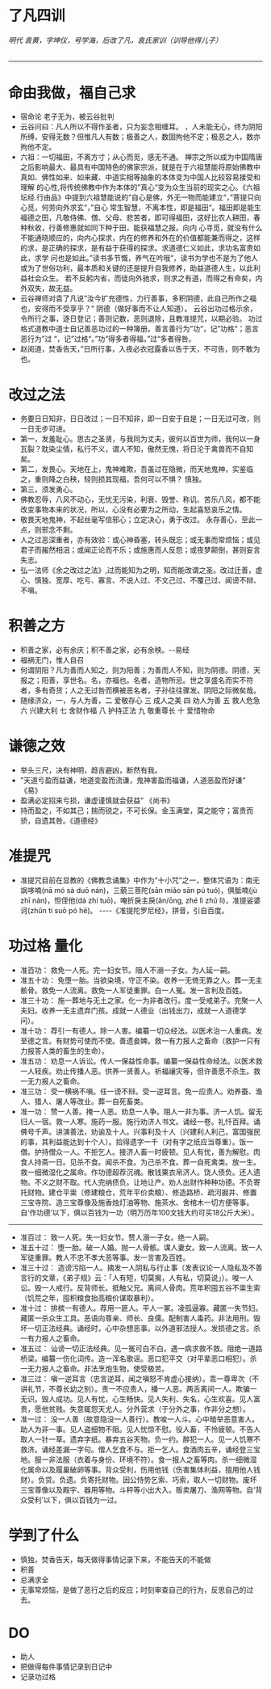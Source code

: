 # **了凡四训** 
###### 明代 袁黄，字坤仪，号学海，后改了凡，袁氏家训（训导他得儿子）
------------

#  命由我做，福自己求
  -  宿命论 老子无为，被云谷批判
  -  云谷问曰：凡人所以不得作圣者，只为妄念相缠耳。 ，人未能无心，终为阴阳所缚，安得无数？但惟凡人有数；极善之人，数固拘他不定；极恶之人，数亦拘他不定。
  -  六祖：一切福田，不离方寸；从心而觅，感无不通。
	禅宗之所以成为中国隋唐之后影响最大、最具有中国特色的佛家宗派，就是在于六祖慧能将原始佛教中真如、佛性如来、如来藏、中道实相等抽象的本体变为中国人比较容易接受和理解
	的心性,将传统佛教中作为本体的”真心“变为众生当前的现实之心。《六祖坛经.行由品》中提到六祖慧能说的”自心是佛，外无一物而能建立“，”菩提只向心觅，何劳向外求玄“，”自心
	常生智慧，不离本性，即是福田“。福田即是能生福德之田，凡敬侍佛、僧、父母、悲苦者，即可得福田，这好比农人耕田，春种秋收，行善修惠就如同下种于田，能获福慧之报。向内
	心寻觅，就没有什么不能通晓顺应的，向内心探求，内在的修养和外在的价值都能兼而得之，这样的求，是正确的探求，是有益于获得的探求。求道德仁义如此，求功名富贵如此，求学
	问也是如此。”读书多节慨，养气在吟哦“，读书为学也不是为了他人或为了世俗功利，最本质和关键的还是提升自我修养，助益道德人生，以此利益社会众生。
	若不反躬内省，而徒向外驰求，则求之有道，而得之有命矣，内外双失，故无益。
   -  云谷禅师对袁了凡说”汝今扩充德性，力行善事，多积阴德，此自己所作之福也，安得而不受享乎？“   阴德（做好事而不让人知道）。
	云谷出功过格示余，令所行之事，逐日登记；善则记数，恶则退除，且教准提咒，以期必验。 功过格式道教中道士自记善恶功过的一种簿册。善言善行为”功“，记”功格“；恶言恶行为”过
	“，记”过格“。”功“得多者得福，”过“多者得咎。
   -  赵阅道，焚香告天，”日所行事，入夜必衣冠露香以告于天，不可告，则不敢为也。 
   
#  改过之法
   - 务要日日知非，日日改过；一日不知非，即一日安于自是；一日无过可改，则一日无步可进。
   - 第一，发羞耻心。思古之圣贤，与我同为丈夫，彼何以百世为师，我何以一身瓦裂？耽染尘情，私行不义，谓人不知，傲然无愧，将日沦于禽兽而不自知矣。
   - 第二，发畏心。天地在上，鬼神难欺，吾虽过在隐微，而天地鬼神，实鉴临之，重则降之白秧，轻则损其现福，吾何可以不惧？ 慎独。
   - 第三，须发勇心。
   - 佛教忍辱，八风不动心，无忧无污染，利衰、毁誉、称讥、苦乐八风，都不能改变事物本来的状况，所以，心没有必要为之所动，生起喜怒哀乐之情。
   - 敬畏天地鬼神，不起丝毫写信邪心；立定决心，勇于改过。 永存善心，至此一点，则邪念不剩。
   - 人之过恶深重者，亦有效验：或心神昏塞，转头既忘；或无事而常烦恼；或见君子而赧然相沮；或闻正论而不乐；或施惠而人反怨；或夜梦颠倒，甚则妄言失志。
   - 弘一法师《余之改过之法》,过而能知为之明，知而能改谓之圣。改过迁善，虚心、慎独、宽厚、吃亏、寡言、不说人过、不文己过、不覆己过、闻谤不辩、不嗔。

#  积善之方
 - 积善之家，必有余庆；积不善之家，必有余秧。--易经
 - 福祸无门，惟人自召
 - 何谓阴阳？凡为善而人知之，则为阳善；为善而人不知，则为阴德。阴德，天报之；阳善，享世名。名，亦福也。名者，造物所忌。世之享盛名而实不符者，多有奇货；人之无过咎而横被恶名者，子孙往往骤发。阴阳之际微矣哉。
 -  随缘济众，一，与人为善，二 爱敬存心 三 成人之美 四 劝人为善 五 救人危急 六 兴建大利 七 舍财作福 八 护持正法 九 敬重尊长 十 爱惜物命

#  谦徳之效
 -  举头三尺，决有神明，趋吉避凶，断然有我。
 -  ”天道亏盈而益谦，地道变盈而流谦，鬼神害盈而福谦，人道恶盈而好谦“ 《易》
 -  盈满必定招来亏损，谦虚谨慎就会获益” 《尚书》
 -  持而盈之，不如其己；揣而锐之，不可长保。金玉满堂，莫之能守；富贵而骄，自遗其咎。《道德经》

#  准提咒
- 准提咒目前在显教的《佛教念诵集》中作为“十小咒”之一，整体咒语为：南无飒哆喃(nā mó sà duō nán)，三藐三菩陀(sān miǎo sān pú tuó)，俱胝喃(jù zhī nán)，怛侄他(dá zhí tuō)，唵折戾主戾(ǎn/ōng, zhé lì zhǔ lì)，准提娑婆诃(zhǔn tí suō pó hē)。 ----《准提陀罗尼经》，拼音，引自百度。

# 功过格 量化
- 准百功：
救免一人死。完一妇女节。阻人不溺一子女。为人延一嗣。
-  准五十功：
免堕一胎。当欲染境，守正不染。收养一无倚无靠之人。葬一无主骸骨。救免一人流离。救免一人军徒重罪。白一人冤。发一言利及百姓。
- 准三十功：
施一葬地与无土之家。化一为非者改行。度一受戒弟子。完聚一人夫妇。收养一无主遗弃门孩。成就一人德业（出钱出力，成就一人道德学问）。
- 准十功：
荐引一有德人。除一人害。编纂一切众经法。以医术治一人重病。发至德之言。有财势可使而不使。善遗妾婢。救一有力报人之畜命（救护一只有力报答人类的畜生的生命）。
- 准五功：
劝息一人诉讼。传人一保益性命事。编纂一保益性命经法。以医术救一人轻疾。劝止传播人恶。供养一贤善人。祈福禳灾等，但许善愿不杀生。救一无力报人之畜命。
- 准三功：
受一横祸不嗔。任一谤不辩。受一逆耳言。免一应责人。劝养蚕、渔人、猎人、屠人等改业。葬一自死畜类。
- 准一功：
赞一人善。掩一人恶。劝息一人争。阻人一非为事。济一人饥。留无归人一宿。救一人寒。施药一服。施行劝济人书文。诵经一卷。礼忏百拜。诵佛号千声。讲演善法，劝谕及十人。兴事利及十人（兴建利人利己，富国强民的事，其利益能达到十个人）。拾得遗字一千（对有字之纸应当尊重）。饭一僧。护持僧众一人。不拒乞人。接济人畜一时疲顿。见人有忧，善为解慰。肉食人持斋一日。见杀不食。闻杀不食。为己杀不食。葬一自死禽类。放一生。救一细微湿化之属命。作功德超荐沉魂。散钱粟衣帛济人。饶人债负。还人遗物。不义之财不取。代人完纳债负。让地让产。劝人出财作种种功德。不负寄托财物。建仓平粜（修建粮仓，荒年平价卖粮）、修造路桥、疏河掘井、修置三宝寺院、造三宝尊像及施香烛灯油等物、施茶水、舍棺木一切方便等事。自‘作功德’以下，俱以百钱为一功（明万历年100文钱大约可买18公斤大米）。

------------


- 准百过：
致一人死。失一妇女节。赞人溺一子女。绝一人嗣。
- 准五十过：
堕一胎。破一人婚。抛一人骨骸。谋人妻女。致一人流离。致一人军徒重罪。教人不忠不孝大恶等事。发一言害及百姓。
- 准三十过：
造谤污陷一人。摘发一人阴私与行止事（发表议论一人隐私及不善言行的文章，《弟子规》云：「人有短，切莫揭，人有私，切莫说」）。唆一人讼。毁一人戒行。反背师长。抵触父兄。离间人骨肉。荒年积囤五谷不粜生索（饥荒之年，囤积粮食抬高粮价谋取暴利）。
- 准十过：
排摈一有德人。荐用一匪人。平人一冢。凌孤逼寡。藏匿一失节妇。藏匿一杀众生工具。恶语向尊亲、师长、良儒。配制害人毒药。非法用刑。毁坏一切正法经典。诵经时，心中杂想恶事。以外道邪法授人。发损德之言。杀一有力报人之畜命。
- 准五过：
讪谤一切正法经典。见一冤可白不白。遇一病求救不救。阻绝一道路桥梁。编纂一伤化词传。造一浑名歌谣。恶口犯平交（对平辈恶口相犯）。杀一无力报人之畜命。非法烹炮生物，使受极苦。
- 准三过：
嗔一逆耳言（忠言逆耳，闻之嗔怒不肯虚心接纳）。乖一尊卑次（不讲礼节，不尊长幼之别）。责一不应责人，播一人恶。两舌离间一人。欺骗一无识。毁人成功。见人有忧，心生畅快。见人失利、失名，心生欢喜。见人富贵，愿他贫贱。失意辄怨天尤人。分外营求（于分外之事，作非分之想）。
- 准一过：
没一人善（故意隐没一人善行）。教唆一人斗。心中暗举恶意害人。助人为非一事。见人盗细物不阻。见人忧惊不慰。役人畜，不怜疲顿。不告人取人一针一草。遗弃字纸。暴弃五谷天物。负一约。醉犯一人。见一人饥寒不救济。诵经差漏一字句。僧人乞食不与。拒一乞人。食酒肉五辛，诵经登三宝地。服一非法服（衣着与身份、环境不符）。食一报人之畜等肉。杀一细微湿化属命以及履巢破卵等事。背众受利，伤用他钱（伤害集体利益，擅用他人钱财）。负贷。负遗。负寄托财物。因公恃势乞索、巧索，取人一切财物。废坏三宝尊像以及殿宇、器用等物。斗秤等小出大入。贩卖屠刀、渔网等物。自‘背众受利’以下，俱以百钱为一过。

#  学到了什么
- 慎独，焚香告天，每天做得事情记录下来，不能告天的不能做
- 积善
- 忌满求全
- 无事常烦恼，是做了恶行之后的反应；时刻审查自己的行为，反思自己的过去。

#  DO
- 助人
- 把做得每件事情记录到日记中
- 记录功过格
